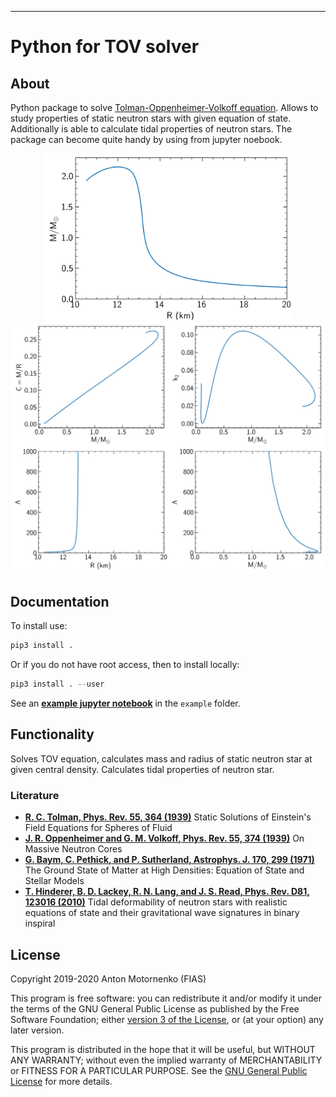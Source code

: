 -----

# Python for TOV solver

<div class="contents">

</div>

<div class="section-numbering">

</div>

## About

Python package to solve [Tolman-Oppenheimer-Volkoff
equation](https://en.wikipedia.org/wiki/Tolman%E2%80%93Oppenheimer%E2%80%93Volkoff_equation).
Allows to study properties of static neutron stars with given equation of state.
Additionally is able to calculate tidal properties of neutron stars. The package can become quite handy 
by using from jupyter noebook.

<p align="center">
    <img src="example/figures/mr.png" width="400"/>
    <img src="example/figures/tidal.png" width="600"/>
</p>

## Documentation

To install use:

``` python
pip3 install .
```

Or if you do not have root access, then to install locally:

``` python
pip3 install . --user
```


See an [**example jupyter notebook**](https://github.com/amotornenko/TOVsolver/blob/master/example/TOVsolver%20example.ipynb) in the ``example`` folder.

## Functionality

Solves TOV equation, calculates mass and radius of static neutron star at given central density.
Calculates tidal properties of neutron star.

### Literature

- [**R. C. Tolman, Phys. Rev. 55, 364 (1939)**](https://journals.aps.org/pr/abstract/10.1103/PhysRev.55.364) Static Solutions of Einstein's Field Equations for Spheres of Fluid
- [**J. R. Oppenheimer and G. M. Volkoff, Phys. Rev. 55, 374 (1939)**](https://journals.aps.org/pr/abstract/10.1103/PhysRev.55.374) On Massive Neutron Cores
- [**G. Baym, C. Pethick, and P. Sutherland, Astrophys. J. 170, 299 (1971)**](https://doi.org/10.1086/151216) The Ground State of Matter at High Densities: Equation of State and Stellar Models
- [**T. Hinderer, B. D. Lackey, R. N. Lang, and J. S. Read, Phys. Rev. D81, 123016 (2010)**](https://journals.aps.org/prd/abstract/10.1103/PhysRevD.81.123016) Tidal deformability of neutron stars with realistic equations of state and their gravitational wave signatures in binary inspiral


## License

Copyright 2019-2020 Anton Motornenko (FIAS)

This program is free software: you can redistribute it and/or modify it
under the terms of the GNU General Public License as published by the
Free Software Foundation; either [version 3 of the
License](LICENSE.txt), or (at your option) any later version.

This program is distributed in the hope that it will be useful, but
WITHOUT ANY WARRANTY; without even the implied warranty of
MERCHANTABILITY or FITNESS FOR A PARTICULAR PURPOSE. See the [GNU
General Public License](LICENSE.txt) for more details.
